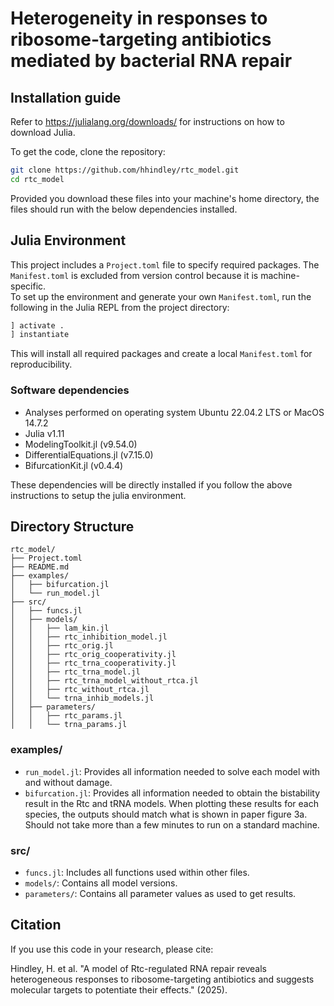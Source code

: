# Heterogeneity in responses to ribosome-targeting antibiotics mediated by bacterial RNA repair

## Installation guide
Refer to https://julialang.org/downloads/ for instructions on how to download Julia.

To get the code, clone the repository:
```sh
git clone https://github.com/hhindley/rtc_model.git
cd rtc_model
```

Provided you download these files into your machine's home directory, the files should run with the below dependencies installed. 

## Julia Environment

This project includes a `Project.toml` file to specify required packages. The `Manifest.toml` is excluded from version control because it is machine-specific.  
To set up the environment and generate your own `Manifest.toml`, run the following in the Julia REPL from the project directory:

```julia
] activate .
] instantiate
```

This will install all required packages and create a local `Manifest.toml` for reproducibility.

### Software dependencies
- Analyses performed on operating system Ubuntu 22.04.2 LTS or MacOS 14.7.2 
- Julia v1.11
- ModelingToolkit.jl (v9.54.0) 
- DifferentialEquations.jl (v7.15.0)
- BifurcationKit.jl (v0.4.4)

These dependencies will be directly installed if you follow the above instructions to setup the julia environment. 

## Directory Structure

```
rtc_model/
├── Project.toml
├── README.md
├── examples/
│   ├── bifurcation.jl
│   └── run_model.jl
├── src/
│   ├── funcs.jl
│   ├── models/
│   │   ├── lam_kin.jl
│   │   ├── rtc_inhibition_model.jl
│   │   ├── rtc_orig.jl
│   │   ├── rtc_orig_cooperativity.jl
│   │   ├── rtc_trna_cooperativity.jl
│   │   ├── rtc_trna_model.jl
│   │   ├── rtc_trna_model_without_rtca.jl
│   │   ├── rtc_without_rtca.jl
│   │   └── trna_inhib_models.jl
│   ├── parameters/
│   │   ├── rtc_params.jl
│   │   └── trna_params.jl
```

### examples/
- `run_model.jl`: Provides all information needed to solve each model with and without damage.
- `bifurcation.jl`: Provides all information needed to obtain the bistability result in the Rtc and tRNA models. When plotting these results for each species, the outputs should match what is shown in paper figure 3a. Should not take more than a few minutes to run on a standard machine.

### src/
- `funcs.jl`: Includes all functions used within other files.
- `models/`: Contains all model versions.
- `parameters/`: Contains all parameter values as used to get results.

## Citation

If you use this code in your research, please cite:

Hindley, H. et al. "A model of Rtc-regulated RNA repair reveals heterogeneous responses to ribosome-targeting antibiotics and suggests molecular targets to potentiate their effects." (2025).

